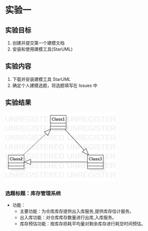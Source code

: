 # 实验一

## 实验目标
1. 创建并提交第一个建模文档
2. 安装和使用建模工具(StarUML)
## 实验内容
1. 下载并安装建模工具 StarUML
2. 确定个人建模选题，将选题填写在 Issues 中
## 实验结果

![第一个UML图](./model1.jpg)

### 选题标题：库存管理系统

+ 功能：
  - 主要功能：为仓库库存提供出入库服务,提供库存估计服务。
  - 出入库功能：对仓库库存数量进行出库,入库服务。
  - 库存预估功能：按库存损耗平均量对剩余库存进行耗空时间预估。
